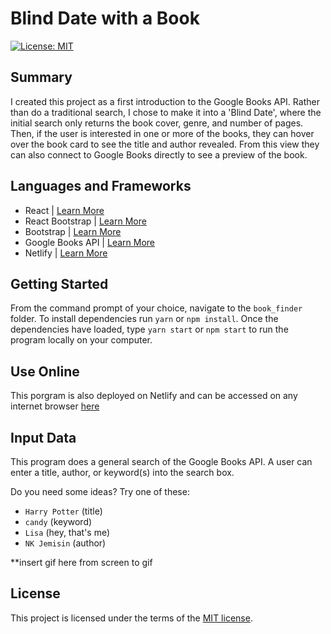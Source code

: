 # Blind Date with a Book
[![License: MIT](https://img.shields.io/badge/License-MIT-yellow.svg)](https://opensource.org/licenses/MIT)

## Summary
I created this project as a first introduction to the Google Books API.  Rather than do a traditional search, I chose to make it into a 'Blind Date', where the initial search only returns the book cover, genre, and number of pages.  Then, if the user is interested in one or more of the books, they can hover over the book card to see the title and author revealed.  From this view they can also connect to Google Books directly to see a preview of the book.

## Languages and Frameworks

- React | [Learn More](https://reactjs.org/)
- React Bootstrap | [Learn More](https://react-bootstrap.github.io/)
- Bootstrap | [Learn More](https://getbootstrap.com/)
- Google Books API | [Learn More](https://developers.google.com/books/) 
- Netlify | [Learn More](https://www.netlify.com)

## Getting Started

From the command prompt of your choice, navigate to the `book_finder` folder.  To install dependencies run `yarn` or `npm install`.  Once the dependencies have loaded, type `yarn start` or `npm start` to run the program locally on your computer.

## Use Online

This porgram is also deployed on Netlify and can be accessed on any internet browser [here](https://lisacee-book-finder.netlify.com/) 

## Input Data

This program does a general search of the Google Books API.  A user can enter a title, author, or keyword(s) into the search box.  

Do you need some ideas?  Try one of these:
- `Harry Potter` (title)
- `candy` (keyword)
- `Lisa` (hey, that's me)
- `NK Jemisin` (author)

**insert gif here from screen to gif

## License

This project is licensed under the terms of the [MIT license](https://opensource.org/licenses/MIT).